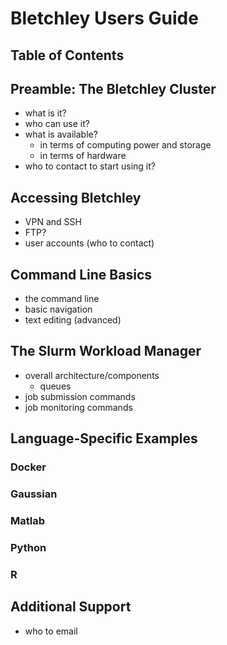 # Bletchley Users Guide

## Table of Contents

## Preamble: The Bletchley Cluster

* what is it?
* who can use it?
* what is available?
    * in terms of computing power and storage
    * in terms of hardware
* who to contact to start using it?

## Accessing Bletchley

* VPN and SSH
* FTP?
* user accounts (who to contact)

## Command Line Basics

* the command line
* basic navigation
* text editing (advanced)

## The Slurm Workload Manager

* overall architecture/components
    * queues
* job submission commands
* job monitoring commands

## Language-Specific Examples

### Docker

### Gaussian

### Matlab

### Python

### R

## Additional Support

* who to email
